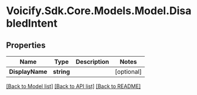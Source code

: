 # Voicify.Sdk.Core.Models.Model.DisabledIntent
## Properties

Name | Type | Description | Notes
------------ | ------------- | ------------- | -------------
**DisplayName** | **string** |  | [optional] 

[[Back to Model list]](../README.md#documentation-for-models) [[Back to API list]](../README.md#documentation-for-api-endpoints) [[Back to README]](../README.md)

